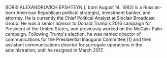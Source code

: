 BORIS ALEXANDROVICH EPSHTEYN (; born August 14, 1982) is a Russian-born American Republican political strategist, investment banker, and attorney. He is currently the Chief Political Analyst at Sinclair Broadcast Group. He was a senior advisor to Donald Trump's 2016 campaign for President of the United States, and previously worked on the McCain-Palin campaign. Following Trump's election, he was named director of communications for the Presidential Inaugural Committee,[1] and then assistant communications director for surrogate operations in the administration, until he resigned in March 2017.
